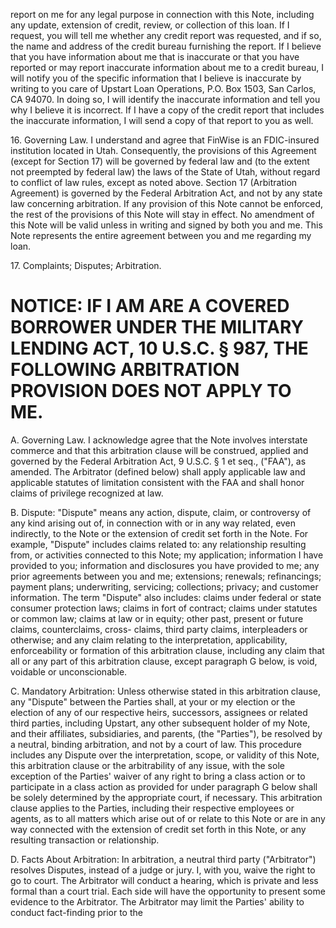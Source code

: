 <!-- PageHeader="DocuSign Envelope ID: DBA6052C-CD13-4FDA-828F-BB02701140B7" -->
<!-- PageHeader="Copy of the Electronic Original® document managed by the eCore® On Demand (EOD™) Service." -->

report on me for any legal purpose in connection with this Note, including any update, extension of credit,
review, or collection of this loan. If I request, you will tell me whether any credit report was requested, and if
so, the name and address of the credit bureau furnishing the report. If I believe that you have information
about me that is inaccurate or that you have reported or may report inaccurate information about me to a credit
bureau, I will notify you of the specific information that I believe is inaccurate by writing to you care of
Upstart Loan Operations, P.O. Box 1503, San Carlos, CA 94070. In doing so, I will identify the inaccurate
information and tell you why I believe it is incorrect. If I have a copy of the credit report that includes the
inaccurate information, I will send a copy of that report to you as well.

16\.
Governing Law. I understand and agree that FinWise is an FDIC-insured institution located in Utah.
Consequently, the provisions of this Agreement (except for Section 17) will be governed by federal law and (to
the extent not preempted by federal law) the laws of the State of Utah, without regard to conflict of law rules,
except as noted above. Section 17 (Arbitration Agreement) is governed by the Federal Arbitration Act, and not
by any state law concerning arbitration. If any provision of this Note cannot be enforced, the rest of the
provisions of this Note will stay in effect. No amendment of this Note will be valid unless in writing and
signed by both you and me. This Note represents the entire agreement between you and me regarding my loan.

17\.
Complaints; Disputes; Arbitration.


# NOTICE: IF I AM ARE A COVERED BORROWER UNDER THE MILITARY LENDING ACT, 10 U.S.C. § 987, THE FOLLOWING ARBITRATION PROVISION DOES NOT APPLY TO ME.

A.
Governing Law. I acknowledge agree that the Note involves interstate commerce and that this
arbitration clause will be construed, applied and governed by the Federal Arbitration Act, 9 U.S.C. § 1 et seq.,
("FAA"), as amended. The Arbitrator (defined below) shall apply applicable law and applicable statutes of
limitation consistent with the FAA and shall honor claims of privilege recognized at law.

B. Dispute: "Dispute" means any action, dispute, claim, or controversy of any kind arising out
of, in connection with or in any way related, even indirectly, to the Note or the extension of credit set forth in
the Note. For example, "Dispute" includes claims related to: any relationship resulting from, or activities
connected to this Note; my application; information I have provided to you; information and disclosures you
have provided to me; any prior agreements between you and me; extensions; renewals; refinancings; payment
plans; underwriting, servicing; collections; privacy; and customer information. The term "Dispute" also
includes: claims under federal or state consumer protection laws; claims in fort of contract; claims under
statutes or common law; claims at law or in equity; other past, present or future claims, counterclaims, cross-
claims, third party claims, interpleaders or otherwise; and any claim relating to the interpretation, applicability,
enforceability or formation of this arbitration clause, including any claim that all or any part of this arbitration
clause, except paragraph G below, is void, voidable or unconscionable.

C. Mandatory Arbitration: Unless otherwise stated in this arbitration clause, any "Dispute"
between the Parties shall, at your or my election or the election of any of our respective heirs, successors,
assignees or related third parties, including Upstart, any other subsequent holder of my Note, and their
affiliates, subsidiaries, and parents, (the "Parties"), be resolved by a neutral, binding arbitration, and not by a
court of law. This procedure includes any Dispute over the interpretation, scope, or validity of this Note, this
arbitration clause or the arbitrability of any issue, with the sole exception of the Parties' waiver of any right to
bring a class action or to participate in a class action as provided for under paragraph G below shall be solely
determined by the appropriate court, if necessary. This arbitration clause applies to the Parties, including their
respective employees or agents, as to all matters which arise out of or relate to this Note or are in any way
connected with the extension of credit set forth in this Note, or any resulting transaction or relationship.

D. Facts About Arbitration: In arbitration, a neutral third party ("Arbitrator") resolves
Disputes, instead of a judge or jury. I, with you, waive the right to go to court. The Arbitrator will conduct a
hearing, which is private and less formal than a court trial. Each side will have the opportunity to present some
evidence to the Arbitrator. The Arbitrator may limit the Parties' ability to conduct fact-finding prior to the

<!-- PageFooter="The original document is owned by Velocity Investments, LLC and this copy was created on May 03, 2022 02:55:13 PM." -->
<!-- PageBreak -->

